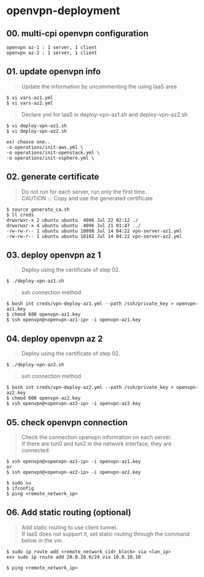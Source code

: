 # openvpn-deployment


## 00. multi-cpi openvpn configuration 
```
openvpn az-1 : 1 server, 1 client
openvpn az-2 : 1 server, 1 client
```

## 01. update openvpn info
> Update the information by uncommenting the using IaaS area
``` 
$ vi vars-az1.yml
$ vi vars-az2.yml
``` 

> Declare yml for IaaS in deploy-vpn-az1.sh and deploy-vpn-az2.sh
``` 
$ vi deploy-vpn-az1.sh
$ vi deploy-vpn-az2.sh

ex) choose one..
-o operations/init-aws.yml \
-o operations/init-openstack.yml \
-o operations/init-vsphere.yml \

``` 



## 02. generate certificate
> Do not run for each server, run only the first time. <br>
CAUTION ::: Copy and use the generated certificate

``` 
$ source generate_ca.sh
$ ll creds
drwxrwxr-x 2 ubuntu ubuntu  4096 Jul 22 02:12 ./
drwxrwxr-x 4 ubuntu ubuntu  4096 Jul 21 01:47 ../
-rw-rw-r-- 1 ubuntu ubuntu 18098 Jul 14 04:22 vpn-server-az1.yml
-rw-rw-r-- 1 ubuntu ubuntu 18102 Jul 14 04:22 vpn-server-az2.yml
```

## 03. deploy openvpn az 1
> Deploy using the certificate of step 02. 
``` 
$ ./deploy-vpn-az1.sh
```

> ssh connection method
``` 
$ bosh int creds/vpn-deploy-az1.yml --path /ssh/private_key > openvpn-az1.key 
$ chmod 600 openvpn-az1.key
$ ssh openvpn@<openvpn-az1-ip> -i openvpn-az1.key
```

## 04. deploy openvpn az 2
> Deploy using the certificate of step 02. 
``` 
$ ./deploy-vpn-az2.sh
```

> ssh connection method
``` 
$ bosh int creds/vpn-deploy-az2.yml --path /ssh/private_key > openvpn-az2.key 
$ chmod 600 openvpn-az2.key
$ ssh openvpn@<openvpn-az2-ip> -i openvpn-az2.key
```

## 05. check openvpn connection
> Check the connection openvpn information on each server. <br>
If there are tun0 and tun2 in the network interface, they are connected.
```
$ ssh openvpn@<openvpn-az1-ip> -i openvpn-az1.key 
or 
$ ssh openvpn@<openvpn-az2-ip> -i openvpn-az2.key 

$ sudo su
$ ifconfig 
$ ping <remote_network_ip>
``` 

## 06. Add static routing (optional)
> Add static routing to use client tunnel. <br>
If IaaS does not support it, set static routing through the command below in the vm.
```
$ sudo ip route add <remote_network_cidr_block> via <lan_ip>
ex> sudo ip route add 20.0.20.0/24 via 10.0.10.10

$ ping <remote_network_ip>
```
